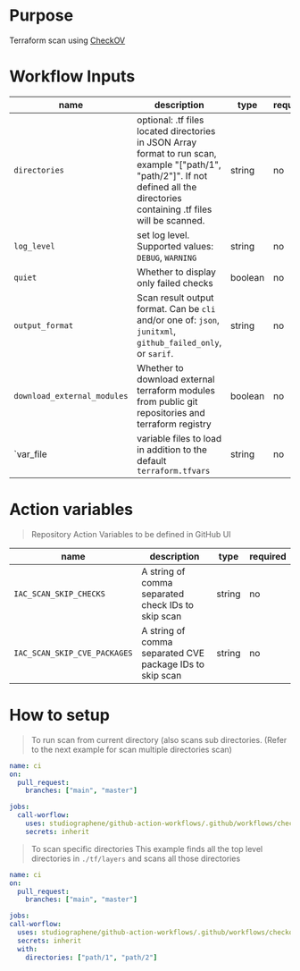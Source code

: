 # Purpose

Terraform scan using [CheckOV](https://github.com/marketplace/actions/checkov-github-action)

# Workflow Inputs

| name                        | description                                                                                                                                                                        | type    | required | default     |
| --------------------------- | ---------------------------------------------------------------------------------------------------------------------------------------------------------------------------------- | ------- | -------- | ----------- |
| `directories`               | optional: .tf files located directories in JSON Array format to run scan, example "["path/1", "path/2"]". If not defined all the directories containing .tf files will be scanned. | string  | no       | `[.]`       |
| `log_level`                 | set log level. Supported values: `DEBUG`, `WARNING`                                                                                                                                | string  | no       | `WARNING`   |
| `quiet`                     | Whether to display only failed checks                                                                                                                                              | boolean | no       | `true`      |
| `output_format`             | Scan result output format. Can be `cli` and/or one of: `json`, `junitxml`, `github_failed_only`, or `sarif`.                                                                       | string  | no       | `cli,sarif` |
| `download_external_modules` | Whether to download external terraform modules from public git repositories and terraform registry                                                                                 | boolean | no       | `true`      |
| `var_file                   | variable files to load in addition to the default `terraform.tfvars`                                                                                                               | string  | no       |             |

# Action variables

> Repository Action Variables to be defined in GitHub UI

| name                         | description                                              | type   | required |
| ---------------------------- | -------------------------------------------------------- | ------ | -------- |
| `IAC_SCAN_SKIP_CHECKS`       | A string of comma separated check IDs to skip scan       | string | no       |
| `IAC_SCAN_SKIP_CVE_PACKAGES` | A string of comma separated CVE package IDs to skip scan | string | no       |

# How to setup

> To run scan from current directory (also scans sub directories. (Refer to the next example for scan multiple directories scan)

```yaml
name: ci
on:
  pull_request:
    branches: ["main", "master"]

jobs:
  call-worflow:
    uses: studiographene/github-action-workflows/.github/workflows/checkov-terraform-iac-scan.yml@master ddd
    secrets: inherit
```

> To scan specific directories
> This example finds all the top level directories in `./tf/layers` and scans all those directories

```yaml
name: ci
on:
  pull_request:
    branches: ["main", "master"]

jobs:
call-worflow:
  uses: studiographene/github-action-workflows/.github/workflows/checkov-terraform-iac-scan.yml@master # if you want alternatively pin to tag version version
  secrets: inherit
  with:
    directories: ["path/1", "path/2"]
```
